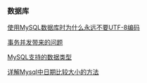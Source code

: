 ### 数据库

[使用MySQL数据库时为什么永远不要UTF-8编码](./subfile/_1使用MySQL数据库时为什么永远不要UTF-8编码.md)

[事务并发带来的问题](./subfile/_2事务的并发问题.md)

[MySQL支持的数据类型](./subfile/_3MySQL支持的数据类型.md)

[详解Mysql中日期比较大小的方法](./subfile/_4详解Mysql中日期比较大小的方法.md)


